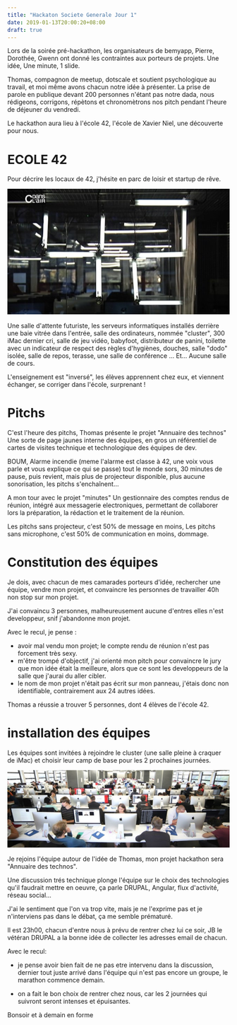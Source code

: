 ```yaml
---
title: "Hackaton Societe Generale Jour 1"
date: 2019-01-13T20:00:20+08:00
draft: true
---
```


Lors de la soirée pré-hackathon, les organisateurs de bemyapp, Pierre, Dorothée, Gwenn ont donné les contraintes aux porteurs de projets.
Une idée, Une minute, 1 slide.

Thomas, compagnon de meetup, dotscale et soutient psychologique au travail, et moi même avons chacun notre idée à présenter.
La prise de parole en publique devant 200 personnes n'étant pas notre dada, nous rédigeons, corrigons, répètons et chronomètrons nos pitch pendant l'heure de déjeuner du vendredi.

Le hackathon aura lieu à l'école 42, l'école de Xavier Niel, une découverte pour nous.

# ECOLE 42
Pour décrire les locaux de 42, j'hésite en parc de loisir et startup de rêve.

![](/content/images/2014/May/42.jpg)

Une salle d'attente futuriste, les serveurs informatiques installés derrière une baie vitrée dans l'entrée, salle des ordinateurs, nommée "cluster", 300 iMac dernier cri, salle de jeu vidéo, babyfoot, distributeur de panini, toilette avec un indicateur de respect des règles d'hygiènes, douches, salle "dodo" isolée, salle de repos, terasse, une salle de conférence ... Et... Aucune salle de cours.

L'enseignement est "inversé", les élèves apprennent chez eux, et viennent échanger, se corriger dans l'école, surprenant !

# Pitchs
C'est l'heure des pitchs, Thomas présente le projet "Annuaire des technos"
Une sorte de page jaunes interne des équipes, en gros un référentiel de cartes de visites technique et technologique des équipes de dev.

BOUM, Alarme incendie (meme l'alarme est classe à 42, une voix vous parle et vous explique ce qui se passe) tout le monde sors, 30 minutes de pause, puis revient, mais plus de projecteur disponible, plus aucune sonorisation, les pitchs s'enchaînent...

A mon tour avec le projet "minutes"
Un gestionnaire des comptes rendus de réunion, intégré aux messagerie electroniques, permettant de collaborer lors la préparation, la rédaction et le traitement de la réunion.

Les pitchs sans projecteur, c'est 50% de message en moins, 
Les pitchs sans microphone, c'est 50% de communication en moins, dommage.

# Constitution des équipes
Je dois, avec chacun de mes camarades porteurs d'idée, rechercher une équipe, vendre mon projet, et convaincre les personnes de travailler 40h non stop sur mon projet.

J'ai convaincu 3 personnes, malheureusement aucune d'entres elles n'est developpeur, snif j'abandonne mon projet.

Avec le recul, je pense :

- avoir mal vendu mon projet; le compte rendu de réunion n'est pas forcement très sexy.
- m'être trompé d'objectif, j'ai orienté mon pitch pour convaincre le jury que mon idée était la meilleure, alors que ce sont les developpeurs de la salle que j'aurai du aller  cibler. 
- le nom de mon projet n'était pas écrit sur mon panneau, j'étais donc non identifiable, contrairement aux 24 autres idées.

Thomas a réussie a trouver 5 personnes, dont 4 élèves de l'école 42.

# installation des équipes
Les équipes sont invitées à rejoindre le cluster (une salle pleine à craquer de iMac) et choisir leur camp de base pour les 2 prochaines journées.

![](/content/images/2014/May/cluster_42.png)

Je rejoins l'équipe autour de l'idée de Thomas, mon projet hackathon sera "Annuaire des technos".

Une discussion trés technique plonge l'équipe sur le choix des technologies qu'il faudrait mettre en oeuvre, ça parle DRUPAL, Angular, flux d'activité, réseau social... 

J'ai le sentiment que l'on va trop vite, mais je ne l'exprime pas et je n'interviens pas dans le débat, ça me semble prématuré.

Il est 23h00, chacun d'entre nous à prévu de rentrer chez lui ce soir, JB le vétéran DRUPAL a la bonne idée de collecter les adresses email de chacun.

Avec le recul:

* je pense avoir bien fait de ne pas etre intervenu dans la discussion, dernier tout juste arrivé dans l'équipe qui n'est pas encore un groupe, le marathon commence demain.

* on a fait le bon choix de rentrer chez nous, car les 2 journées qui suivront seront intenses et épuisantes.

Bonsoir et à demain en forme

